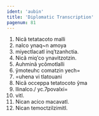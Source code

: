 ```yaml
---
ident: 'aubin'
title: 'Diplomatic Transcription'
pagenum: 81
---
```

1.	Nicã tetatacoto malli
2.	nalco ynaq~n amoya
3.	miyectlacatl inqʹtzanhctia.
4.	Nicã miqʹco ynavitzotzin.
5.	Auhminã ycõmotlalli
6.	ỹmoteuhc comatzin yech=
7.	=uhena vi tlatouani
8.	Nicã occeppa tetatocoto ỹma
9.	llinalco./ yc.7povalxi=
10.	 vitl.
11.	 Nican acico macavatl.
12.	 Nican temoctzilzimitl.
